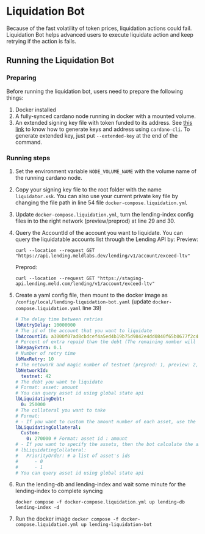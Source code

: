 # Liquidation Bot

Because of the fast volatility of token prices, liquidation actions could fail.
Liquidation Bot helps advanced users to execute liquidate action and keep retrying if the action is fails.

## Running the Liquidation Bot

### Preparing

Before running the liquidation bot, users need to prepare the following things:

1. Docker installed
2. A fully-synced cardano node running in docker with a mounted volume.
3. An extended signing key file with token funded to its address. See [this link](https://developers.cardano.org/docs/stake-pool-course/handbook/keys-addresses/) to know how to generate keys and address using `cardano-cli`. To generate extended key, just put `--extended-key` at the end of the command.

### Running steps

1. Set the environment variable `NODE_VOLUME_NAME` with the volume name of the running cardano node.
2. Copy your signing key file to the root folder with the name `liquidator.xsk`.
   You can also use your current private key file by changing the file path in line 54 file `docker-compose.liquidation.yml`
3. Update `docker-compose.liquidation.yml`, turn the lending-index config files in to the right network (preview/preprod) at line 29 and 30.
4. Query the AccountId of the account you want to liquidate. You can query the liquidatable accounts list through the Lending API by:
   Preview:
   ```
   curl --location --request GET "https://api.lending.meldlabs.dev/lending/v1/account/exceed-ltv"
   ```
   Preprod:
   ```
   curl --location --request GET "https://staging-api.lending.meld.com/lending/v1/account/exceed-ltv"
   ```
5. Create a yaml config file, then mount to the docker image as `/config/local/lending-liquidation-bot.yaml` (update `docker-compose.liquidation.yaml` line 39)

   ```yaml
   # The delay time between retries
   lbRetryDelay: 10000000
   # The id of the account that you want to liquidate
   lbAccountId: a3000f07ad8cbdcef4a5ed4b19b75d9842e4dd0840f65b0677f2c428
   # Percent of extra repaid than the debt (The remaining number will be paid back after applied)
   lbRepayExtra: 0.1
   # Number of retry time
   lbMaxRetry: 10
   # The netowork and magic number of testnet (preprod: 1, preview: 2, private: 42)
   lbNetworkId:
     testnet: 42
   # The debt you want to liquidate
   # Format: asset: amount
   # You can query asset id using global state api
   lbLiquidatingDebt:
     0: 250000
   # The collateral you want to take
   # Format:
   # - If you want to custom the amount number of each asset, use the tag "Custom":
   lbLiquidatingCollateral:
     Custom:
       0: 270000 # Format: asset id : amount
   # - If you want to specify the assets, then the bot calculate the amount automatically, use the tag "PriorityOrder":
   # lbLiquidatingCollateral:
   #   PriorityOrder: # a list of asset's ids
   #      - 0
   #      - 1
   # You can query asset id using global state api
   ```

6. Run the lending-db and lending-index and wait some minute for the lending-index to complete syncing

   `docker compose -f docker-compose.liquidation.yml up lending-db lending-index -d`

7. Run the docker image
   `docker compose -f docker-compose.liquidation.yml up lending-liquidation-bot`
